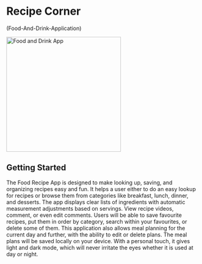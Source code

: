 # Recipe Corner
(Food-And-Drink-Application)

<img src="https://cdn5.f-cdn.com/contestentries/157322/13929033/54e3207f255dd_thumb900.jpg" alt="Food and Drink App" width="300">


## Getting Started




The Food Recipe App is designed to make looking up, saving, and organizing recipes easy and fun. It helps a user either to do an easy lookup for recipes or browse them from categories like breakfast, lunch, dinner, and desserts. The app displays clear lists of ingredients with automatic measurement adjustments based on servings. View recipe videos, comment, or even edit comments.
Users will be able to save favourite recipes, put them in order by category, search within your favourites, or delete some of them. This application also allows meal planning for the current day and further, with the ability to edit or delete plans. The meal plans will be saved locally on your device.
With a personal touch, it gives light and dark mode, which will never irritate the eyes whether it is used at day or night.
